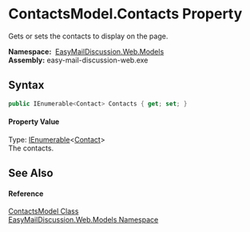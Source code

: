 ContactsModel.Contacts Property
===============================
Gets or sets the contacts to display on the page.

  **Namespace:**  [EasyMailDiscussion.Web.Models][1]  
  **Assembly:** easy-mail-discussion-web.exe

Syntax
------

```csharp
public IEnumerable<Contact> Contacts { get; set; }
```

#### Property Value
Type: [IEnumerable][2]&lt;[Contact][3]>  
 The contacts. 

See Also
--------

#### Reference
[ContactsModel Class][4]  
[EasyMailDiscussion.Web.Models Namespace][1]  

[1]: ../README.md
[2]: https://docs.microsoft.com/dotnet/api/system.collections.generic.ienumerable-1
[3]: ../../EasyMailDiscussion.Common.Database/Contact/README.md
[4]: README.md